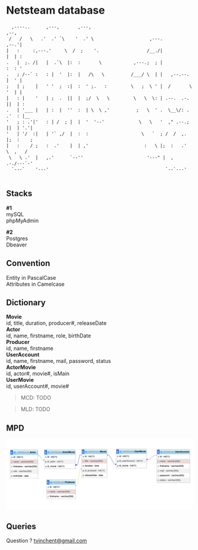 # Netsteam database

```                                                                                                                                                                                 
  ,----..      ,---,       ,---,                                         ,--,    
 /   /   \   .'  .' `\    '  .' \                     ,---.            ,--.'|    
|   :     :,---.'     \  /  ;    '.                  /__./|            |  | :    
.   |  ;. /|   |  .`\  |:  :       \            ,---.;  ; |            :  : '    
.   ; /--` :   : |  '  |:  |   /\   \          /___/ \  | |   ,--.--.  |  ' |    
;   | ;    |   ' '  ;  :|  :  ' ;.   :         \   ;  \ ' |  /       \ '  | |    
|   : |    '   | ;  .  ||  |  ;/  \   \         \   \  \: | .--.  .-. ||  | :    
.   | '___ |   | :  |  ''  :  | \  \ ,'          ;   \  ' .  \__\/: . .'  : |__  
'   ; : .'|'   : | /  ; |  |  '  '--'             \   \   '  ," .--.; ||  | '.'| 
'   | '/  :|   | '` ,/  |  :  :                    \   `  ; /  /  ,.  |;  :    ; 
|   :    / ;   :  .'    |  | ,'                     :   \ |;  :   .'   \  ,   /  
 \   \ .'  |   ,.'      `--''                        '---" |  ,     .-./---`-'   
  `---`    '---'                                            `--`---'             
                                                                                 
```

## Stacks
**#1**  
mySQL  
phpMyAdmin  
  
**#2**  
Postgres  
Dbeaver  

## Convention
Entity in PascalCase  
Attributes in Camelcase

## Dictionary
**Movie**  
id, title, duration, producer#, releaseDate  
**Actor**  
id, name, firstname, role, birthDate  
**Producer**  
id, name, firstname  
**UserAccount**  
id, name, firstname, mail, password, status  
**ActorMovie**  
id, actor#, movie#, isMain  
**UserMovie**  
id, userAccount#, movie#  
  
> MCD: TODO  
  
> MLD: TODO  

## MPD

![mpd.png](mpd.png)

## Queries
  
  
Question ? <tvinchent@gmail.com>